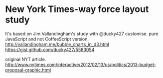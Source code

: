 New York Times-way force layout study
======================
It's based on Jim Vallandingham's study with @ducky427 customise.
pure JavaScript and not CoffeeScript version.
http://vallandingham.me/bubble_charts_in_d3.html
https://gist.github.com/ducky427/5583054

original NYT article.
http://www.nytimes.com/interactive/2012/02/13/us/politics/2013-budget-proposal-graphic.html
